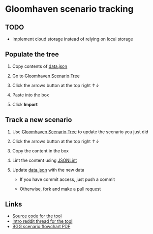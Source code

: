 # Gloomhaven scenario tracking

## TODO

- Implement cloud storage instead of relying on local storage

## Populate the tree

1. Copy contents of [data.json](https://github.com/jlian/gloomhaven-scenario-tracking/blob/master/data.json)

1. Go to [Gloomhaven Scenario Tree](https://dmungin.github.io/gloomhaven-scenario-tree-ng/)

1. Click the arrows button at the top right ↑↓

1. Paste into the box

1. Click **Import**

## Track a new scenario

1. Use [Gloomhaven Scenario Tree](https://dmungin.github.io/gloomhaven-scenario-tree-ng/) to update the scenario you just did

1. Click the arrows button at the top right ↑↓

1. Copy the content in the box

1. Lint the content using [JSONLint](https://jsonlint.com)

1. Update [data.json](https://github.com/jlian/gloomhaven-scenario-tracking/blob/master/data.json) with the new data

    - If you have commit access, just push a commit
  
    - Otherwise, fork and make a pull request

## Links

- [Source code for the tool](https://github.com/dmungin/gloomhaven-scenario-tree-ng)
- [Intro reddit thread for the tool](https://www.reddit.com/r/Gloomhaven/comments/87cwkd/scenario_flowchart_webapp/)
- [BGG scenario flowchart PDF](https://boardgamegeek.com/filepage/143772/scenario-flowchart)
